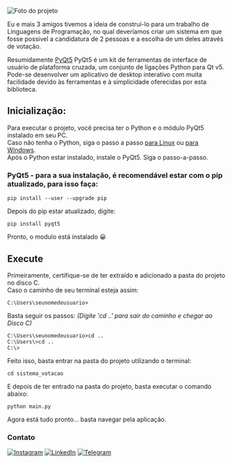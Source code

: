 ![Foto do projeto](https://github.com/lezzin/sistema_de_votacao/assets/103830032/b79470cf-1cb6-43fd-8bb5-1703b7447d7a)

Eu e mais 3 amigos tivemos a ideia de construí-lo para um trabalho de Linguagens de Programação, no qual deveríamos criar um sistema em que fosse possivel a candidatura de 2 pessoas e a escolha de um deles através de votação.

Resumidamente [PyQt5](https://www.riverbankcomputing.com/static/Docs/PyQt5/) PyQt5 é um kit de ferramentas de interface de usuário de plataforma cruzada, um conjunto de ligações Python para Qt v5. Pode-se desenvolver um aplicativo de desktop interativo com muita facilidade devido às ferramentas e à simplicidade oferecidas por esta biblioteca.

## Inicialização:
Para executar o projeto, você precisa ter o Python e o módulo PyQt5 instalado em seu PC. <br>
Caso não tenha o Python, siga o passo a passo [para Linux](https://python.org.br/instalacao-linux/) ou [para Windows](https://python.org.br/instalacao-windows/).<br>
Após o Python estar instalado, instale o PyQt5. Siga o passo-a-passo.

### PyQt5 - para a sua instalação, é recomendável estar com o pip atualizado, para isso faça:
```
pip install --user --upgrade pip 
```
Depois do pip estar atualizado, digite:
```
pip install pyqt5
```
Pronto, o modulo está instalado 😀

## Execute

Primeiramente, certifique-se de ter extraído e adicionado a pasta do projeto no disco C.<br>
Caso o caminho de seu terminal esteja assim:
```
C:\Users\seunomedeusuario>
```
Basta seguir os passos: *(Digite 'cd ..' para sair do caminho e chegar ao Disco C)*
```
C:\Users\seunomedeusuario>cd ..
C:\Users\>cd ..
C:\>
```
Feito isso, basta entrar na pasta do projeto utilizando o terminal:
```
cd sistema_votacao
```
E depois de ter entrado na pasta do projeto, basta executar o comando abaixo:
```
python main.py
```

Agora está tudo pronto... basta navegar pela aplicação.

### Contato
[![Instagram](https://img.shields.io/badge/Instagram-E4405F?style=for-the-badge&logo=instagram&logoColor=white)](https://www.instagram.com/leandroadrian_/)
[![LinkedIn](https://img.shields.io/badge/LinkedIn-0077B5?style=for-the-badge&logo=linkedin&logoColor=white)](https://www.linkedin.com/in/leandro-adrian)
[![Telegram](https://img.shields.io/badge/Telegram-2CA5E0?style=for-the-badge&logo=telegram&logoColor=white)](https://t.me/LeandroAdrian)
